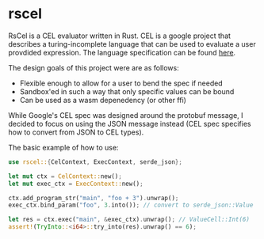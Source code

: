# rscel

RsCel is a CEL evaluator written in Rust. CEL is a google project that
describes a turing-incomplete language that can be used to evaluate
a user provdided expression. The language specification can be found
[here](https://github.com/google/cel-spec/blob/master/doc/langdef.md).

The design goals of this project were are as follows:
  * Flexible enough to allow for a user to bend the spec if needed
  * Sandbox'ed in such a way that only specific values can be bound
  * Can be used as a wasm depenedency (or other ffi)

While Google's CEL spec was designed around the protobuf message,
I decided to focus on using the JSON message instead (CEL spec specifies
how to convert from JSON to CEL types).

The basic example of how to use:
```rust
use rscel::{CelContext, ExecContext, serde_json};

let mut ctx = CelContext::new();
let mut exec_ctx = ExecContext::new();

ctx.add_program_str("main", "foo + 3").unwrap();
exec_ctx.bind_param("foo", 3.into()); // convert to serde_json::Value

let res = ctx.exec("main", &exec_ctx).unwrap(); // ValueCell::Int(6)
assert!(TryInto::<i64>::try_into(res).unwrap() == 6);
```
